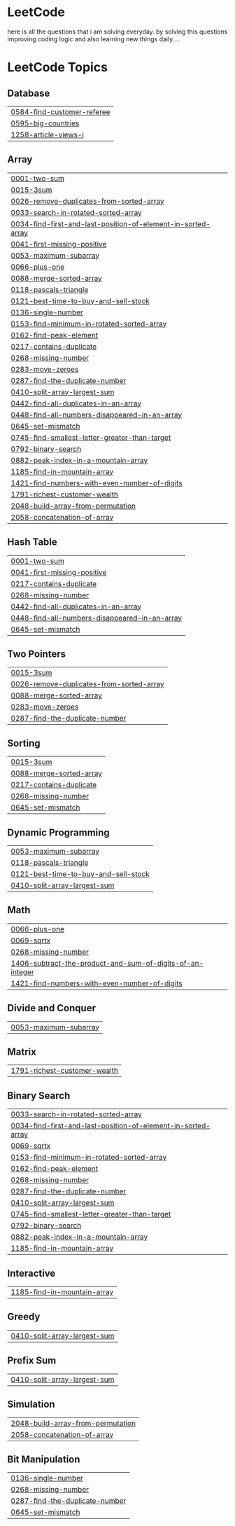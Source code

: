 # LeetCode

here is all the questions that i am solving everyday.
by solving this questions improving coding logic and 
also learning new things daily....

<!---LeetCode Topics Start-->
# LeetCode Topics
## Database
|  |
| ------- |
| [0584-find-customer-referee](https://github.com/Shreyash2246/LeetCode/tree/master/0584-find-customer-referee) |
| [0595-big-countries](https://github.com/Shreyash2246/LeetCode/tree/master/0595-big-countries) |
| [1258-article-views-i](https://github.com/Shreyash2246/LeetCode/tree/master/1258-article-views-i) |
## Array
|  |
| ------- |
| [0001-two-sum](https://github.com/Shreyash2246/LeetCode/tree/master/0001-two-sum) |
| [0015-3sum](https://github.com/Shreyash2246/LeetCode/tree/master/0015-3sum) |
| [0026-remove-duplicates-from-sorted-array](https://github.com/Shreyash2246/LeetCode/tree/master/0026-remove-duplicates-from-sorted-array) |
| [0033-search-in-rotated-sorted-array](https://github.com/Shreyash2246/LeetCode/tree/master/0033-search-in-rotated-sorted-array) |
| [0034-find-first-and-last-position-of-element-in-sorted-array](https://github.com/Shreyash2246/LeetCode/tree/master/0034-find-first-and-last-position-of-element-in-sorted-array) |
| [0041-first-missing-positive](https://github.com/Shreyash2246/LeetCode/tree/master/0041-first-missing-positive) |
| [0053-maximum-subarray](https://github.com/Shreyash2246/LeetCode/tree/master/0053-maximum-subarray) |
| [0066-plus-one](https://github.com/Shreyash2246/LeetCode/tree/master/0066-plus-one) |
| [0088-merge-sorted-array](https://github.com/Shreyash2246/LeetCode/tree/master/0088-merge-sorted-array) |
| [0118-pascals-triangle](https://github.com/Shreyash2246/LeetCode/tree/master/0118-pascals-triangle) |
| [0121-best-time-to-buy-and-sell-stock](https://github.com/Shreyash2246/LeetCode/tree/master/0121-best-time-to-buy-and-sell-stock) |
| [0136-single-number](https://github.com/Shreyash2246/LeetCode/tree/master/0136-single-number) |
| [0153-find-minimum-in-rotated-sorted-array](https://github.com/Shreyash2246/LeetCode/tree/master/0153-find-minimum-in-rotated-sorted-array) |
| [0162-find-peak-element](https://github.com/Shreyash2246/LeetCode/tree/master/0162-find-peak-element) |
| [0217-contains-duplicate](https://github.com/Shreyash2246/LeetCode/tree/master/0217-contains-duplicate) |
| [0268-missing-number](https://github.com/Shreyash2246/LeetCode/tree/master/0268-missing-number) |
| [0283-move-zeroes](https://github.com/Shreyash2246/LeetCode/tree/master/0283-move-zeroes) |
| [0287-find-the-duplicate-number](https://github.com/Shreyash2246/LeetCode/tree/master/0287-find-the-duplicate-number) |
| [0410-split-array-largest-sum](https://github.com/Shreyash2246/LeetCode/tree/master/0410-split-array-largest-sum) |
| [0442-find-all-duplicates-in-an-array](https://github.com/Shreyash2246/LeetCode/tree/master/0442-find-all-duplicates-in-an-array) |
| [0448-find-all-numbers-disappeared-in-an-array](https://github.com/Shreyash2246/LeetCode/tree/master/0448-find-all-numbers-disappeared-in-an-array) |
| [0645-set-mismatch](https://github.com/Shreyash2246/LeetCode/tree/master/0645-set-mismatch) |
| [0745-find-smallest-letter-greater-than-target](https://github.com/Shreyash2246/LeetCode/tree/master/0745-find-smallest-letter-greater-than-target) |
| [0792-binary-search](https://github.com/Shreyash2246/LeetCode/tree/master/0792-binary-search) |
| [0882-peak-index-in-a-mountain-array](https://github.com/Shreyash2246/LeetCode/tree/master/0882-peak-index-in-a-mountain-array) |
| [1185-find-in-mountain-array](https://github.com/Shreyash2246/LeetCode/tree/master/1185-find-in-mountain-array) |
| [1421-find-numbers-with-even-number-of-digits](https://github.com/Shreyash2246/LeetCode/tree/master/1421-find-numbers-with-even-number-of-digits) |
| [1791-richest-customer-wealth](https://github.com/Shreyash2246/LeetCode/tree/master/1791-richest-customer-wealth) |
| [2048-build-array-from-permutation](https://github.com/Shreyash2246/LeetCode/tree/master/2048-build-array-from-permutation) |
| [2058-concatenation-of-array](https://github.com/Shreyash2246/LeetCode/tree/master/2058-concatenation-of-array) |
## Hash Table
|  |
| ------- |
| [0001-two-sum](https://github.com/Shreyash2246/LeetCode/tree/master/0001-two-sum) |
| [0041-first-missing-positive](https://github.com/Shreyash2246/LeetCode/tree/master/0041-first-missing-positive) |
| [0217-contains-duplicate](https://github.com/Shreyash2246/LeetCode/tree/master/0217-contains-duplicate) |
| [0268-missing-number](https://github.com/Shreyash2246/LeetCode/tree/master/0268-missing-number) |
| [0442-find-all-duplicates-in-an-array](https://github.com/Shreyash2246/LeetCode/tree/master/0442-find-all-duplicates-in-an-array) |
| [0448-find-all-numbers-disappeared-in-an-array](https://github.com/Shreyash2246/LeetCode/tree/master/0448-find-all-numbers-disappeared-in-an-array) |
| [0645-set-mismatch](https://github.com/Shreyash2246/LeetCode/tree/master/0645-set-mismatch) |
## Two Pointers
|  |
| ------- |
| [0015-3sum](https://github.com/Shreyash2246/LeetCode/tree/master/0015-3sum) |
| [0026-remove-duplicates-from-sorted-array](https://github.com/Shreyash2246/LeetCode/tree/master/0026-remove-duplicates-from-sorted-array) |
| [0088-merge-sorted-array](https://github.com/Shreyash2246/LeetCode/tree/master/0088-merge-sorted-array) |
| [0283-move-zeroes](https://github.com/Shreyash2246/LeetCode/tree/master/0283-move-zeroes) |
| [0287-find-the-duplicate-number](https://github.com/Shreyash2246/LeetCode/tree/master/0287-find-the-duplicate-number) |
## Sorting
|  |
| ------- |
| [0015-3sum](https://github.com/Shreyash2246/LeetCode/tree/master/0015-3sum) |
| [0088-merge-sorted-array](https://github.com/Shreyash2246/LeetCode/tree/master/0088-merge-sorted-array) |
| [0217-contains-duplicate](https://github.com/Shreyash2246/LeetCode/tree/master/0217-contains-duplicate) |
| [0268-missing-number](https://github.com/Shreyash2246/LeetCode/tree/master/0268-missing-number) |
| [0645-set-mismatch](https://github.com/Shreyash2246/LeetCode/tree/master/0645-set-mismatch) |
## Dynamic Programming
|  |
| ------- |
| [0053-maximum-subarray](https://github.com/Shreyash2246/LeetCode/tree/master/0053-maximum-subarray) |
| [0118-pascals-triangle](https://github.com/Shreyash2246/LeetCode/tree/master/0118-pascals-triangle) |
| [0121-best-time-to-buy-and-sell-stock](https://github.com/Shreyash2246/LeetCode/tree/master/0121-best-time-to-buy-and-sell-stock) |
| [0410-split-array-largest-sum](https://github.com/Shreyash2246/LeetCode/tree/master/0410-split-array-largest-sum) |
## Math
|  |
| ------- |
| [0066-plus-one](https://github.com/Shreyash2246/LeetCode/tree/master/0066-plus-one) |
| [0069-sqrtx](https://github.com/Shreyash2246/LeetCode/tree/master/0069-sqrtx) |
| [0268-missing-number](https://github.com/Shreyash2246/LeetCode/tree/master/0268-missing-number) |
| [1406-subtract-the-product-and-sum-of-digits-of-an-integer](https://github.com/Shreyash2246/LeetCode/tree/master/1406-subtract-the-product-and-sum-of-digits-of-an-integer) |
| [1421-find-numbers-with-even-number-of-digits](https://github.com/Shreyash2246/LeetCode/tree/master/1421-find-numbers-with-even-number-of-digits) |
## Divide and Conquer
|  |
| ------- |
| [0053-maximum-subarray](https://github.com/Shreyash2246/LeetCode/tree/master/0053-maximum-subarray) |
## Matrix
|  |
| ------- |
| [1791-richest-customer-wealth](https://github.com/Shreyash2246/LeetCode/tree/master/1791-richest-customer-wealth) |
## Binary Search
|  |
| ------- |
| [0033-search-in-rotated-sorted-array](https://github.com/Shreyash2246/LeetCode/tree/master/0033-search-in-rotated-sorted-array) |
| [0034-find-first-and-last-position-of-element-in-sorted-array](https://github.com/Shreyash2246/LeetCode/tree/master/0034-find-first-and-last-position-of-element-in-sorted-array) |
| [0069-sqrtx](https://github.com/Shreyash2246/LeetCode/tree/master/0069-sqrtx) |
| [0153-find-minimum-in-rotated-sorted-array](https://github.com/Shreyash2246/LeetCode/tree/master/0153-find-minimum-in-rotated-sorted-array) |
| [0162-find-peak-element](https://github.com/Shreyash2246/LeetCode/tree/master/0162-find-peak-element) |
| [0268-missing-number](https://github.com/Shreyash2246/LeetCode/tree/master/0268-missing-number) |
| [0287-find-the-duplicate-number](https://github.com/Shreyash2246/LeetCode/tree/master/0287-find-the-duplicate-number) |
| [0410-split-array-largest-sum](https://github.com/Shreyash2246/LeetCode/tree/master/0410-split-array-largest-sum) |
| [0745-find-smallest-letter-greater-than-target](https://github.com/Shreyash2246/LeetCode/tree/master/0745-find-smallest-letter-greater-than-target) |
| [0792-binary-search](https://github.com/Shreyash2246/LeetCode/tree/master/0792-binary-search) |
| [0882-peak-index-in-a-mountain-array](https://github.com/Shreyash2246/LeetCode/tree/master/0882-peak-index-in-a-mountain-array) |
| [1185-find-in-mountain-array](https://github.com/Shreyash2246/LeetCode/tree/master/1185-find-in-mountain-array) |
## Interactive
|  |
| ------- |
| [1185-find-in-mountain-array](https://github.com/Shreyash2246/LeetCode/tree/master/1185-find-in-mountain-array) |
## Greedy
|  |
| ------- |
| [0410-split-array-largest-sum](https://github.com/Shreyash2246/LeetCode/tree/master/0410-split-array-largest-sum) |
## Prefix Sum
|  |
| ------- |
| [0410-split-array-largest-sum](https://github.com/Shreyash2246/LeetCode/tree/master/0410-split-array-largest-sum) |
## Simulation
|  |
| ------- |
| [2048-build-array-from-permutation](https://github.com/Shreyash2246/LeetCode/tree/master/2048-build-array-from-permutation) |
| [2058-concatenation-of-array](https://github.com/Shreyash2246/LeetCode/tree/master/2058-concatenation-of-array) |
## Bit Manipulation
|  |
| ------- |
| [0136-single-number](https://github.com/Shreyash2246/LeetCode/tree/master/0136-single-number) |
| [0268-missing-number](https://github.com/Shreyash2246/LeetCode/tree/master/0268-missing-number) |
| [0287-find-the-duplicate-number](https://github.com/Shreyash2246/LeetCode/tree/master/0287-find-the-duplicate-number) |
| [0645-set-mismatch](https://github.com/Shreyash2246/LeetCode/tree/master/0645-set-mismatch) |
<!---LeetCode Topics End-->